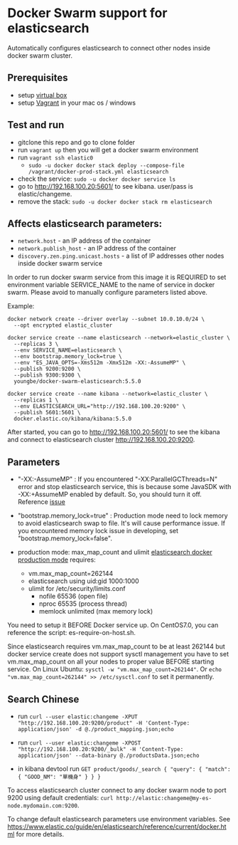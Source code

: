 Docker Swarm support for elasticsearch
======================================

Automatically configures elasticsearch to connect other nodes inside docker swarm cluster.

## Prerequisites

- setup [virtual box](https://www.virtualbox.org/)
- setup [Vagrant](https://www.vagrantup.com/downloads.html) in your mac os / windows

## Test and run
- gitclone this repo and go to clone folder
- run `vagrant up` then you will get a docker swarm environment
- run `vagrant ssh elastic0`
    - `sudo -u docker docker stack deploy --compose-file /vagrant/docker-prod-stack.yml elasticsearch`
- check the service: `sudo -u docker docker service ls`
- go to http://192.168.100.20:5601/ to see kibana. user/pass is elastic/changeme.
- remove the stack: `sudo -u docker docker stack rm elasticsearch`

## Affects elasticsearch parameters:

- `network.host` - an IP address of the container
- `network.publish_host` - an IP address of the container
- `discovery.zen.ping.unicast.hosts` - a list of IP addresses other nodes inside docker swarm service

In order to run docker swarm service from this image it is REQUIRED to set environment variable SERVICE_NAME to the name of service in docker swarm.
Please avoid to manually configure parameters listed above.

Example:

```
docker network create --driver overlay --subnet 10.0.10.0/24 \
  --opt encrypted elastic_cluster

docker service create --name elasticsearch --network=elastic_cluster \
  --replicas 3 \
  --env SERVICE_NAME=elasticsearch \
  --env bootstrap.memory_lock=true \
  --env "ES_JAVA_OPTS=-Xms512m -Xmx512m -XX:-AssumeMP" \
  --publish 9200:9200 \
  --publish 9300:9300 \
  youngbe/docker-swarm-elasticsearch:5.5.0

docker service create --name kibana --network=elastic_cluster \
  --replicas 1 \
  --env ELASTICSEARCH_URL="http://192.168.100.20:9200" \
  --publish 5601:5601 \
  docker.elastic.co/kibana/kibana:5.5.0
```

After started, you can go to http://192.168.100.20:5601/ to see the kibana and connect to elasticsearch cluster http://192.168.100.20:9200.

## Parameters

* "-XX:-AssumeMP" :
If you encountered "-XX:ParallelGCThreads=N" error and stop elasticsearch service, this is because some JavaSDK with -XX:+AssumeMP enabled by default. So, you should turn it off. Reference [issue](https://github.com/elastic/elasticsearch/issues/22245)

* "bootstrap.memory_lock=true" :
Production mode need to lock memory to avoid elasticsearch swap to file. It's will cause performance issue. If you encountered memory lock issue in developing, set "bootstrap.memory_lock=false".

* production mode: max_map_count and ulimit
[elasticsearch docker production mode](https://www.elastic.co/guide/en/elasticsearch/reference/current/docker.html#docker-cli-run-prod-mode) requires:
    * vm.max_map_count=262144
    * elasticsearch using uid:gid 1000:1000
    * ulimit for /etc/security/limits.conf
        * nofile  65536 (open file)
        * nproc   65535 (process thread)
        * memlock unlimited (max memory lock)

You need to setup it BEFORE Docker service up. On CentOS7.0, you can reference the script: es-require-on-host.sh.

Since elasticsearch requires vm.max_map_count to be at least 262144 but docker service create does not support sysctl management you have to set 
vm.max_map_count on all your nodes to proper value BEFORE starting service.
On Linux Ubuntu: `sysctl -w "vm.max_map_count=262144"`. Or `echo "vm.max_map_count=262144" >> /etc/sysctl.conf` to set it permanently.

## Search Chinese

* run `curl --user elastic:changeme -XPUT "http://192.168.100.20:9200/product" -H 'Content-Type: application/json' -d @./product_mapping.json;echo`

* run `curl --user elastic:changeme -XPOST "http://192.168.100.20:9200/_bulk" -H 'Content-Type: application/json' --data-binary @./productsData.json;echo`

* in kibana devtool run 
`GET product/goods/_search
{
  "query": {
    "match": {
      "GOOD_NM": "單機身"
    }
  }
}`

To access elasticsearch cluster connect to any docker swarm node to port 9200 using default credentials: `curl http://elastic:changeme@my-es-node.mydomain.com:9200`.

To change default elasticsearch parameters use environment variables. See https://www.elastic.co/guide/en/elasticsearch/reference/current/docker.html for more details.
